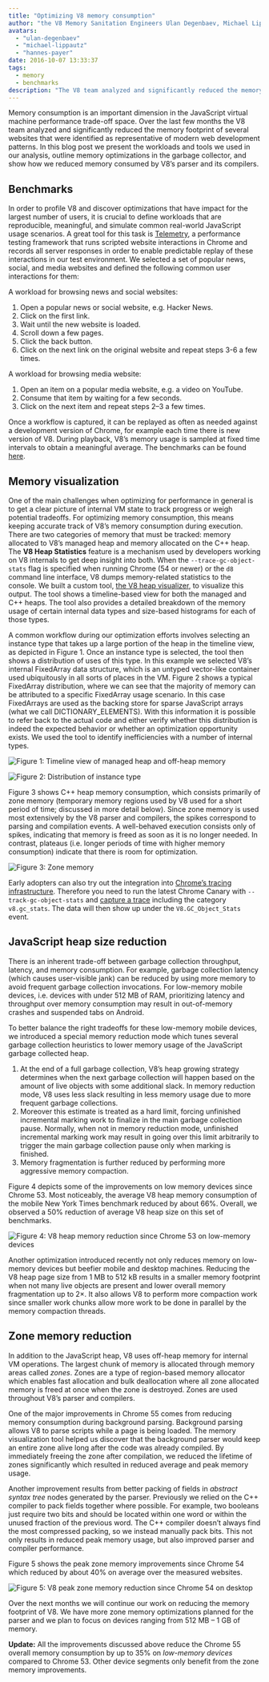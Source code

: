 ```yaml
---
title: "Optimizing V8 memory consumption"
author: "the V8 Memory Sanitation Engineers Ulan Degenbaev, Michael Lippautz, Hannes Payer, and Toon Verwaest"
avatars:
  - "ulan-degenbaev"
  - "michael-lippautz"
  - "hannes-payer"
date: 2016-10-07 13:33:37
tags:
  - memory
  - benchmarks
description: "The V8 team analyzed and significantly reduced the memory footprint of several websites that were identified as representative of modern web development patterns."
---
```

Memory consumption is an important dimension in the JavaScript virtual machine performance trade-off space. Over the last few months the V8 team analyzed and significantly reduced the memory footprint of several websites that were identified as representative of modern web development patterns. In this blog post we present the workloads and tools we used in our analysis, outline memory optimizations in the garbage collector, and show how we reduced memory consumed by V8’s parser and its compilers.

<!--truncate-->
## Benchmarks

In order to profile V8 and discover optimizations that have impact for the largest number of users, it is crucial to define workloads that are reproducible, meaningful, and simulate common real-world JavaScript usage scenarios. A great tool for this task is [Telemetry](https://catapult.gsrc.io/telemetry), a performance testing framework that runs scripted website interactions in Chrome and records all server responses in order to enable predictable replay of these interactions in our test environment. We selected a set of popular news, social, and media websites and defined the following common user interactions for them:

A workload for browsing news and social websites:

1. Open a popular news or social website, e.g. Hacker News.
1. Click on the first link.
1. Wait until the new website is loaded.
1. Scroll down a few pages.
1. Click the back button.
1. Click on the next link on the original website and repeat steps 3-6 a few times.

A workload for browsing media website:

1. Open an item on a popular media website, e.g. a video on YouTube.
1. Consume that item by waiting for a few seconds.
1. Click on the next item and repeat steps 2–3 a few times.

Once a workflow is captured, it can be replayed as often as needed against a development version of Chrome, for example each time there is new version of V8. During playback, V8’s memory usage is sampled at fixed time intervals to obtain a meaningful average. The benchmarks can be found [here](https://cs.chromium.org/chromium/src/tools/perf/page_sets/system_health/browsing_stories.py?q=browsing+news&sq=package:chromium&dr=CS&l=11).

## Memory visualization

One of the main challenges when optimizing for performance in general is to get a clear picture of internal VM state to track progress or weigh potential tradeoffs. For optimizing memory consumption, this means keeping accurate track of V8’s memory consumption during execution. There are two categories of memory that must be tracked: memory allocated to V8’s managed heap and memory allocated on the C++ heap. The **V8 Heap Statistics** feature is a mechanism used by developers working on V8 internals to get deep insight into both. When the `--trace-gc-object-stats` flag is specified when running Chrome (54 or newer) or the `d8` command line interface, V8 dumps memory-related statistics to the console. We built a custom tool, [the V8 heap visualizer](https://mlippautz.github.io/v8-heap-stats/), to visualize this output. The tool shows a timeline-based view for both the managed and C++ heaps. The tool also provides a detailed breakdown of the memory usage of certain internal data types and size-based histograms for each of those types.

A common workflow during our optimization efforts involves selecting an instance type that takes up a large portion of the heap in the timeline view, as depicted in Figure 1. Once an instance type is selected, the tool then shows a distribution of uses of this type. In this example we selected V8’s internal FixedArray data structure, which is an untyped vector-like container used ubiquitously in all sorts of places in the VM. Figure 2 shows a typical FixedArray distribution, where we can see that the majority of memory can be attributed to a specific FixedArray usage scenario. In this case FixedArrays are used as the backing store for sparse JavaScript arrays (what we call DICTIONARY\_ELEMENTS). With this information it is possible to refer back to the actual code and either verify whether this distribution is indeed the expected behavior or whether an optimization opportunity exists. We used the tool to identify inefficiencies with a number of internal types.

![Figure 1: Timeline view of managed heap and off-heap memory](/_img/optimizing-v8-memory/timeline-view.png)

![Figure 2: Distribution of instance type](/_img/optimizing-v8-memory/distribution.png)

Figure 3 shows C++ heap memory consumption, which consists primarily of zone memory (temporary memory regions used by V8 used for  a short period of time; discussed in more detail below).  Since zone memory is used most extensively by the V8 parser and compilers, the spikes correspond to parsing and compilation events. A well-behaved execution consists only of spikes, indicating that memory is freed as soon as it is no longer needed. In contrast, plateaus (i.e. longer periods of time with higher memory consumption) indicate that there is room for optimization.

![Figure 3: Zone memory](/_img/optimizing-v8-memory/zone-memory.png)

Early adopters can also try out the integration into [Chrome’s tracing infrastructure](https://www.chromium.org/developers/how-tos/trace-event-profiling-tool). Therefore you need to run the latest Chrome Canary with `--track-gc-object-stats` and [capture a trace](https://www.chromium.org/developers/how-tos/trace-event-profiling-tool/recording-tracing-runs#TOC-Capture-a-trace-on-Chrome-desktop) including the category `v8.gc_stats`. The data will then show up under the `V8.GC_Object_Stats` event.

## JavaScript heap size reduction

There is an inherent trade-off between garbage collection throughput, latency, and memory consumption. For example, garbage collection latency (which causes user-visible jank) can be reduced by using more memory to avoid frequent garbage collection invocations. For low-memory mobile devices, i.e. devices with under 512 MB of RAM, prioritizing latency and throughput over memory consumption may result in out-of-memory crashes and suspended tabs on Android.

To better balance the right tradeoffs for these low-memory mobile devices, we introduced a special memory reduction mode which tunes several garbage collection heuristics to lower memory usage of the JavaScript garbage collected heap.

1. At the end of a full garbage collection, V8’s heap growing strategy determines when the next garbage collection will happen based on the amount of live objects with some additional slack. In memory reduction mode, V8 uses less slack resulting in less memory usage due to more frequent garbage collections.
1. Moreover this estimate is treated as a hard limit, forcing unfinished incremental marking work to finalize in the main garbage collection pause. Normally, when not in memory reduction mode, unfinished incremental marking work may result in going over this limit arbitrarily to trigger the main garbage collection pause only when marking is finished.
1. Memory fragmentation is further reduced by performing more aggressive memory compaction.

Figure 4 depicts some of the improvements on low memory devices since Chrome 53. Most noticeably, the average V8 heap memory consumption of the mobile New York Times benchmark reduced by about 66%. Overall, we observed a 50% reduction of average V8 heap size on this set of benchmarks.

![Figure 4: V8 heap memory reduction since Chrome 53 on low-memory devices](/_img/optimizing-v8-memory/heap-memory-reduction.png)

Another optimization introduced recently not only reduces memory on low-memory devices but beefier mobile and desktop machines. Reducing the V8 heap page size from 1 MB to 512 kB results in a smaller memory footprint when not many live objects are present and lower overall memory fragmentation up to 2×. It also allows V8 to perform more compaction work since smaller work chunks allow more work to be done in parallel by the memory compaction threads.

## Zone memory reduction

In addition to the JavaScript heap, V8 uses off-heap memory for internal VM operations. The largest chunk of memory is allocated through memory areas called _zones_. Zones are a type of  region-based memory allocator which enables fast allocation and bulk deallocation where all zone allocated memory is freed at once when the zone is destroyed. Zones are used throughout V8’s parser and compilers.

One of the major improvements in Chrome 55 comes from reducing memory consumption during background parsing. Background parsing allows V8 to parse scripts while a page is being loaded. The memory visualization tool helped us discover that the background parser would keep an entire zone alive long after the code was already compiled. By immediately freeing the zone after compilation, we reduced the lifetime of zones significantly which resulted in reduced average and peak memory usage.

Another improvement results from better packing of fields in _abstract syntax tree_ nodes generated by the parser. Previously we relied on the C++ compiler to pack fields together where possible. For example, two booleans just require two bits and should be located within one word or within the unused fraction of the previous word. The C++ compiler doesn’t always find the most compressed packing, so we instead manually pack bits. This not only results in reduced peak memory usage, but also improved parser and compiler performance.

Figure 5 shows the peak zone memory improvements since Chrome 54 which reduced by about 40% on average over the measured websites.

![Figure 5: V8 peak zone memory reduction since Chrome 54 on desktop](/_img/optimizing-v8-memory/peak-zone-memory-reduction.png)

Over the next months we will continue our work on reducing the memory footprint of V8. We have more zone memory optimizations planned for the parser and we plan to focus on devices ranging from 512 MB – 1 GB of memory.

**Update:** All the improvements discussed above reduce the Chrome 55 overall memory consumption by up to 35% on _low-memory devices_ compared to Chrome 53. Other device segments only benefit from the zone memory improvements.
